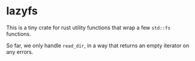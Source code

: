 # lazyfs

This is a tiny crate for rust utility functions that wrap a few
`std::fs` functions.

So far, we only handle `read_dir`, in a way that returns an empty
iterator on any errors.
